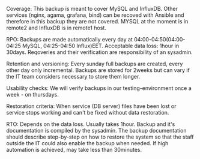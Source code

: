 Coverage: This backup is meant to cover MySQL and InfluxDB. Other services (nginx, agama, grafana, bind) can be recoved with Ansible and therefore in this backup they are not covered. MYSQL at the moment is in remote2 and InfluxDB is in remote1 host.

RPO: Backups are made automatically every day at 04:00-04:50(04:00-04:25 MySQL, 04:25-04:50 Influx)EET. Acceptable data loss: 1hour in 30days. Reqoveries and their verification are responsibility of an sysadmin.

Retention and versioning: Every sunday full backups are created, every other day only incremental. Backups are stored for 2weeks but can vary if the IT team considers necessary to store them longer.

Usability checks: We will verify backups in our testing-environment once a week - on thursdays.

Restoration criteria: When service (DB server) files have been lost or service stops working and can't be fixed without data restoration.

RTO: Depends on the data loss. Usually takes 1hour. Backup and it's documentation is compiled by the sysadmin. The backup documentation should describe step-by-step on how to restore the system so that the staff outside the IT could also enable the backup when needed. If high automation is achieved, may take less than 30minutes.
